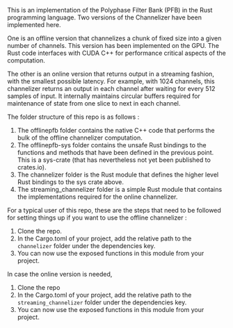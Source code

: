 This is an implementation of the Polyphase Filter Bank (PFB) in the Rust programming language. Two versions of the Channelizer have been implemented here. 

One is an offline version that channelizes a chunk of fixed size into a given number of channels. This version has been implemented on the GPU. The Rust code interfaces with CUDA C++ for performance critical aspects of the computation. 

The other is an online version that returns output in a streaming fashion, with the smallest possible latency. For example, with 1024 channels, this channelizer returns an output in each channel after waiting for every 512 samples of input. It internally maintains circular buffers required for maintenance of state from one slice to next in each channel.

The folder structure of this repo is as follows :

1. The offlinepfb folder contains the native C++ code that performs the bulk of the offline channelizer computation.
2. The offlinepfb-sys folder contains the unsafe Rust bindings to the functions and methods that have been defined in the previous point. This is a sys-crate (that has nevertheless not yet been published to crates.io).
3. The channelizer folder is the Rust module that defines the higher level Rust bindings to the sys crate above. 
4. The streaming_channelizer folder is a simple Rust module that contains the implementations required for the online channelizer.

For a typical user of this repo, these are the steps that need to be followed for setting things up if you want to use the offline channelizer :
1. Clone the repo.
2. In the Cargo.toml of your project, add the relative path to the `channelizer` folder under the dependencies key.
3. You can now use the exposed functions in this module from your project.

In case the online version is needed,  
1. Clone the repo
2. In the Cargo.toml of your project, add the relative path to the `streaming_channelizer` folder under the dependencies key.
3. You can now use the exposed functions in this module from your project.

